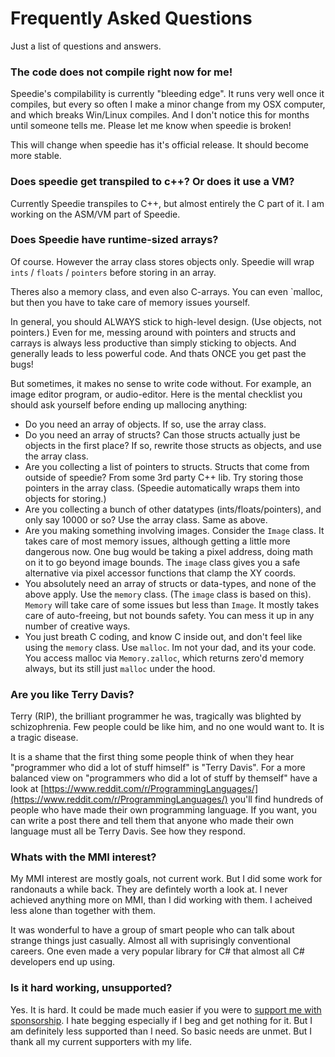 # Frequently Asked Questions


Just a list of questions and answers.


### The code does not compile right now for me!

Speedie's compilability is currently "bleeding edge". It runs very well once it compiles, but every so often I make a minor change from my OSX computer, and which breaks Win/Linux compiles. And I don't notice this for months until someone tells me. Please let me know when speedie is broken!

This will change when speedie has it's official release. It should become more stable.


### Does speedie get transpiled to c++? Or does it use a VM?

Currently Speedie transpiles to C++, but almost entirely the C part of it. I am working on the ASM/VM part of Speedie.


### Does Speedie have runtime-sized arrays?

Of course. However the array class stores objects only. Speedie will wrap `ints` / `floats` / `pointers`  before storing in an array.

Theres also a memory class, and even also C-arrays. You can even `malloc, but then you have to take care of memory issues yourself.

In general, you should ALWAYS stick to high-level design. (Use objects, not pointers.) Even for me, messing around with pointers and structs and carrays is always less productive than simply sticking to objects. And generally leads to less powerful code. And thats ONCE you get past the bugs!

But sometimes, it makes no sense to write code without. For example, an image editor program, or audio-editor. Here is the mental checklist you should ask yourself before ending up mallocing anything:

* Do you need an array of objects. If so, use the array class.
* Do you need an array of structs? Can those structs actually just be objects in the first place? If so, rewrite those structs as objects, and use the array class.
* Are you collecting a list of pointers to structs. Structs that come from outside of speedie? From some 3rd party C++ lib. Try storing those pointers in the array class. (Speedie automatically wraps them into objects for storing.)
* Are you collecting a bunch of other datatypes (ints/floats/pointers), and only say 10000 or so? Use the array class. Same as above.
* Are you making something involving images. Consider the `Image` class. It takes care of most memory issues, although getting a little more dangerous now. One bug would be taking a pixel address, doing math on it to go beyond image bounds. The `image` class gives you a safe alternative via pixel accessor functions that clamp the XY coords.
* You absolutely need an array of structs or data-types, and none of the above apply. Use the `memory` class. (The `image` class is based on this). `Memory` will take care of some issues but less than `Image`. It mostly takes care of auto-freeing, but not bounds safety. You can mess it up in any number of creative ways.
* You just breath C coding, and know C inside out, and don't feel like using the `memory` class. Use `malloc`. Im not your dad, and its your code. You access malloc via `Memory.zalloc`, which returns zero'd memory always, but its still just `malloc` under the hood.


### Are you like Terry Davis?

Terry (RIP), the brilliant programmer he was, tragically was blighted by schizophrenia. Few people could be like him, and no one would want to. It is a tragic disease.

It is a shame that the first thing some people think of when they hear "programmer who did a lot of stuff himself" is "Terry Davis". For a more balanced view on "programmers who did a lot of stuff by themself" have a look at [https://www.reddit.com/r/ProgrammingLanguages/](https://www.reddit.com/r/ProgrammingLanguages/) you'll find hundreds of people who have made their own programming language. If you want, you can write a post there and tell them that anyone who made their own language must all be Terry Davis. See how they respond.


### Whats with the MMI interest?

My MMI interest are mostly goals, not current work. But I did some work for randonauts a while back. They are defintely worth a look at. I never achieved anything more on MMI, than I did working with them. I acheived less alone than together with them.

It was wonderful to have a group of smart people who can talk about strange things just casually. Almost all with suprisingly conventional careers. One even made a very popular library for C# that almost all C# developers end up using.


### Is it hard working, unsupported?

Yes. It is hard. It could be made much easier if you were to [support me with sponsorship](https://github.com/sponsors/gamblevore). I hate begging especially if I beg and get nothing for it. But I am definitely less supported than I need. So basic needs are unmet. But I thank all my current supporters with my life.

